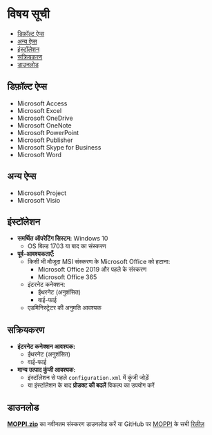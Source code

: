 # विषय सूची
* [डिफ़ॉल्ट ऐप्स](#डिफ़ॉल्ट-ऐप्स)  
* [अन्य ऐप्स](#अन्य-ऐप्स)  
* [इंस्टॉलेशन](#इंस्टॉलेशन)  
* [सक्रियकरण](#सक्रियकरण)  
* [डाउनलोड](#डाउनलोड)  

## डिफ़ॉल्ट ऐप्स  
* Microsoft Access  
* Microsoft Excel  
* Microsoft OneDrive  
* Microsoft OneNote  
* Microsoft PowerPoint  
* Microsoft Publisher  
* Microsoft Skype for Business  
* Microsoft Word  

## अन्य ऐप्स  
* Microsoft Project  
* Microsoft Visio  

## इंस्टॉलेशन  
* **समर्थित ऑपरेटिंग सिस्टम:** Windows 10  
  * OS बिल्ड 1703 या बाद का संस्करण  
* **पूर्व-आवश्यकताएँ:**  
  * किसी भी मौजूदा MSI संस्करण के Microsoft Office को हटाना:  
    * Microsoft Office 2019 और पहले के संस्करण  
    * Microsoft Office 365  
  * इंटरनेट कनेक्शन:  
    * ईथरनेट (अनुशंसित)  
    * वाई-फाई  
  * एडमिनिस्ट्रेटर की अनुमति आवश्यक  

## सक्रियकरण  
* **इंटरनेट कनेक्शन आवश्यक:**  
  * ईथरनेट (अनुशंसित)  
  * वाई-फाई  
* **मान्य उत्पाद कुंजी आवश्यक:**  
  * इंस्टॉलेशन से पहले `configuration.xml` में कुंजी जोड़ें  
  * या इंस्टॉलेशन के बाद **प्रोडक्ट की बदलें** विकल्प का उपयोग करें  

## डाउनलोड  
**[MOPPI.zip](https://github.com/nyhtml/MOPPI/releases/latest/download/MOPPI.zip)** का नवीनतम संस्करण डाउनलोड करें या GitHub पर [MOPPI](https://github.com/nyhtml/MOPPI) के सभी [रिलीज़](https://gi)

